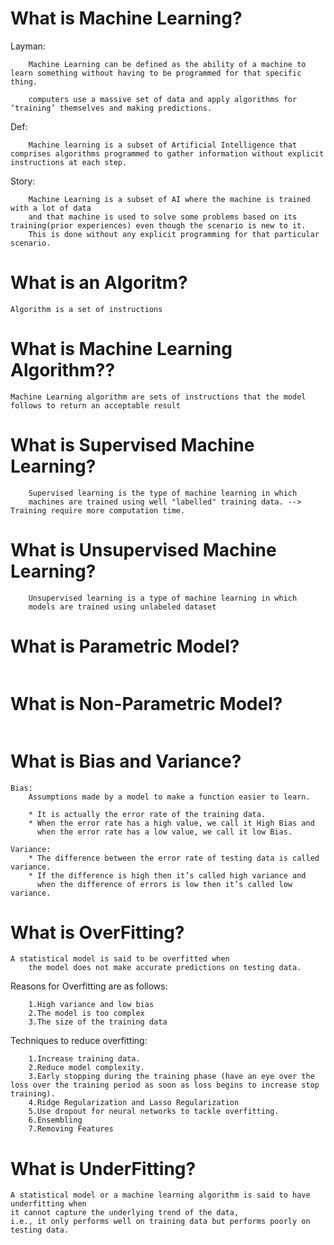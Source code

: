 # What is Machine Learning?
Layman:
```
    Machine Learning can be defined as the ability of a machine to learn something without having to be programmed for that specific thing.
    
    computers use a massive set of data and apply algorithms for ‘training’ themselves and making predictions.
```
Def:
```
    Machine learning is a subset of Artificial Intelligence that comprises algorithms programmed to gather information without explicit instructions at each step.
```

Story:
```
    Machine Learning is a subset of AI where the machine is trained with a lot of data
    and that machine is used to solve some problems based on its training(prior experiences) even though the scenario is new to it.
    This is done without any explicit programming for that particular scenario.
```

# What is an Algoritm?
```Algorithm is a set of instructions```

# What is Machine Learning Algorithm??
```Machine Learning algorithm are sets of instructions that the model follows to return an acceptable result```

# What is Supervised Machine Learning?
```
    Supervised learning is the type of machine learning in which 
    machines are trained using well "labelled" training data. --> Training require more computation time.
```
# What is Unsupervised Machine Learning?
```
    Unsupervised learning is a type of machine learning in which 
    models are trained using unlabeled dataset
```
# What is Parametric Model?
```

```
# What is Non-Parametric Model?
```

```
# What is Bias and Variance?
```
Bias:
    Assumptions made by a model to make a function easier to learn.
     
    * It is actually the error rate of the training data. 
    * When the error rate has a high value, we call it High Bias and 
      when the error rate has a low value, we call it low Bias.
    
Variance:  
    * The difference between the error rate of testing data is called variance. 
    * If the difference is high then it’s called high variance and 
      when the difference of errors is low then it’s called low variance. 
```
# What is OverFitting?
```
A statistical model is said to be overfitted when
    the model does not make accurate predictions on testing data.
```
Reasons for Overfitting are as follows:
```
    1.High variance and low bias 
    2.The model is too complex
    3.The size of the training data 
```
Techniques to reduce overfitting:

```
    1.Increase training data.
    2.Reduce model complexity.
    3.Early stopping during the training phase (have an eye over the loss over the training period as soon as loss begins to increase stop training).
    4.Ridge Regularization and Lasso Regularization
    5.Use dropout for neural networks to tackle overfitting.
    6.Ensembling
    7.Removing Features
```
# What is UnderFitting?
```
A statistical model or a machine learning algorithm is said to have underfitting when 
it cannot capture the underlying trend of the data, 
i.e., it only performs well on training data but performs poorly on testing data. 
```
